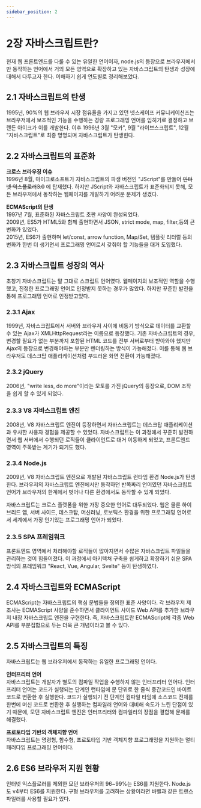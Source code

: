 ```yaml
---
sidebar_position: 2
---
```


# 2장 자바스크립트란?

현재 웹 프론트엔드를 다룰 수 있는 유일한 언어이자, node.js의 등장으로 브라우저에서만 동작하는 언어에서 거의 모든 영역으로 확장하고 있는
자바스크립트의 탄생과 성장에 대해서 다루고자 한다. 이해하기 쉽게 연도별로 정리해보았다.

## 2.1 자바스크립트의 탄생

1995년, 90%의 웹 브라우저 시장 점유율을 가지고 있던 넷스케이프 커뮤니케이션즈는 브라우저에서 보조적인 기능을 수행하는
경량 프로그래밍 언어를 입히기로 결정하고 브랜든 아이크가 이를 개발한다. 이후 1996년 3월 "모카", 9월 "라이브스크립트", 12월 "자바스크립트"로
최종 명명되며 자바스크립트가 탄생힌다.

## 2.2 자바스크립트의 표준화

**크로스 브라우징 이슈**  
1996년 8월, 마이크로소프트가 자바스크립트의 파생 버전인 "JScript"를 만들어 ~~인터넷 익스플로러3.0~~ 에 탑재했다.
하지만 JScript와 자바스크립트가 표준화되지 못해, 모든 브라우저에서 동작하는 웹페이지를 개발하기 어려운 문제가 생겼다.

**ECMAScript의 탄생**  
1997년 7월, 표준화된 자바스크립트 초판 사양이 완성되었다.  
2009년, ES5가 HTML5와 함께 출현하면서 JSON, strict mode, map, filter,등의 큰 변화가 있었다.  
2015년, ES6가 출현하며 let/const, arrow function, Map/Set, 템플릿 리터럴 등의 변화가 한번 더 생기면서
프로그래밍 언어로서 갖춰야 할 기능들을 대거 도입했다.

## 2.3 자바스크립트 성장의 역사

초창기 자바스크립트는 말 그대로 스크립트 언어였다. 웹페이지의 보조적인 역할을 수행했고, 진정한 프로그래밍 언어로 인정받지 못하는 경우가 많았다.
하지만 꾸준한 발전을 통해 프로그래밍 언어로 인정받고있다.

### 2.3.1 Ajax

1999년, 자바스크립트에서 서버와 브라우저 사이에 비동기 방식으로 데이터를 교환할 수 있는 Ajax가 XMLHttpRequest라는 이름으로 등장했다.
기존 자바스크립트의 경우, 변경할 필요가 없는 부분까지 포함된 HTML 코드를 전부 서버로부터 받아와야 했지만 Ajax의 등장으로
변경해야하는 부분만 렌더링하는 방식이 가능해졌다. 이를 통해 웹 브라우저도 데스크탑 애플리케이션처럼 부드러운 화면 전환이 가능해졌다.

### 2.3.2 jQuery

2006년, "write less, do more"이라는 모토를 가진 jQuery의 등장으로, DOM 조작을 쉽게 할 수 있게 되었다.

### 2.3.3 V8 자바스크립트 엔진

2008년, V8 자바스크립트 엔진이 등장하면서 자바스크립트는 데스크탑 애플리케이션과 유사한 사용자 경험을 제공할 수 있었다.
자바스크립트는 이 과정에서 꾸준히 발전하면서 웹 서버에서 수행되던 로직들이 클라이언트로 대거 이동하게 되었고, 프론트엔드 영역이
주목받는 계기가 되기도 했다.

### 2.3.4 Node.js

2009년, V8 자바스크립트 엔진으로 개발된 자바스크립트 런타임 환경 Node.js가 탄생한다. 브라우저의 자바스크립트 엔진에서만
동작하던 반쪽짜리 언어였던 자바스크립트 언어가 브라우저의 한계에서 벗어나 다른 환경에서도 동작할 수 있게 되었다.

자바스크립트는 크로스 플랫폼을 위한 가장 중요한 언어로 대두되었다. 웹은 물론 하이브리드 앱, 서버 사이드, 데스크탑, 머신러닝,
로보틱스 환경을 위한 프로그래밍 언어로서 세계에서 가장 인기있는 프로그래밍 언어가 되었다.

### 2.3.5 SPA 프레임워크

프론트엔드 영역에서 처리해야할 로직들이 많아지면서 수많은 자바스크립트 파일들을 관리하는 것이 힘들어졌다.
이 과정에서 아키텍쳐 구축을 쉽게하고 확장하기 쉬운 SPA 방식의 프레임워크 "React, Vue, Angular, Svelte" 등이
탄생하였다.

## 2.4 자바스크립트와 ECMAScript

ECMAScript는 자바스크립트의 핵심 문법들을 정의한 표준 사양이다. 각 브라우저 제조사는 ECMAScript 사양을 준수하면서
클라이언트 사이드 Web API를 추가한 브라우저 내장 자바스크립트 엔진을 구현한다. 즉, 자바스크립트란 ECMAScript에 각종 Web API를
부분집합으로 두는 더욱 큰 개념이라고 볼 수 있다.

## 2.5 자바스크립트의 특징

자바스크립트는 웹 브라우저에서 동작하는 유일한 프로그래밍 언이다.

**인터프리터 언어**  
자바스크립트는 개발자가 별도의 컴파일 작업을 수행하지 않는 인터프리터 언어다. 인터프리터 언어는 코드가 실행되는 단계인 런타임에
문 단위로 한 줄씩 중간코드인 바이트코드로 변환한 후 실행한다. 코드가 실행되기 전 단계인 컴파일 타임에 소스코드 전체를
한번에 머신 코드로 변환한 후 실행하는 컴파일러 언어와 대비해 속도가 느린 단점이 있기 때문에, 모던 자바스크립트 엔진은
인터프리터와 컴파일러의 장점을 결합해 문제를 해결했다.

**프로토타입 기반의 객체지향 언어**  
자바스크립트는 명령형, 함수형, 프로토타입 기반 객체지향 프로그래밍을 지원하는 멀티 패러다임 프로그래밍 언어이다.

## 2.6 ES6 브라우저 지원 현황

인터넷 익스플로러를 제외한 모던 브라우저의 96~99%는 ES6를 지원한다. Node.js도 v4부터 ES6를 지원한다. 구형 브라우저를
고려하는 상황이라면 바벨과 같은 트랜스파일러를 사용할 필요가 있다.
